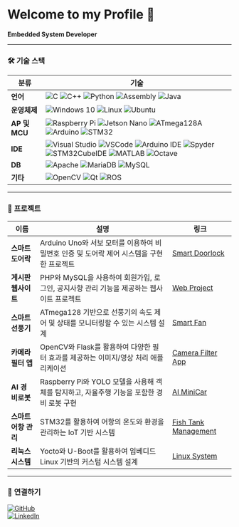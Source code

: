 # Welcome to my Profile 👋

**Embedded System Developer**

---

### 🛠️ **기술 스택**

| **분류**       | **기술**                                                                 |
|-----------------|-------------------------------------------------------------------------|
| **언어**       | ![C](https://img.shields.io/badge/-C-blue) ![C++](https://img.shields.io/badge/-C++-blue) ![Python](https://img.shields.io/badge/-Python-yellow) ![Assembly](https://img.shields.io/badge/-Assembly-lightgrey) ![Java](https://img.shields.io/badge/-Java-orange) |
| **운영체제**   | ![Windows 10](https://img.shields.io/badge/-Windows_10-blue) ![Linux](https://img.shields.io/badge/-Linux-orange) ![Ubuntu](https://img.shields.io/badge/-Ubuntu-red) |
| **AP 및 MCU**  | ![Raspberry Pi](https://img.shields.io/badge/-Raspberry_Pi-green) ![Jetson Nano](https://img.shields.io/badge/-Jetson_Nano-green) ![ATmega128A](https://img.shields.io/badge/-ATmega128A-green) ![Arduino](https://img.shields.io/badge/-Arduino-blue) ![STM32](https://img.shields.io/badge/-STM32-blue) |
| **IDE**        | ![Visual Studio](https://img.shields.io/badge/-Visual_Studio-purple) ![VSCode](https://img.shields.io/badge/-VSCode-blue) ![Arduino IDE](https://img.shields.io/badge/-Arduino_IDE-green) ![Spyder](https://img.shields.io/badge/-Spyder-red) ![STM32CubeIDE](https://img.shields.io/badge/-CubeIDE-blue) ![MATLAB](https://img.shields.io/badge/-MATLAB-orange) ![Octave](https://img.shields.io/badge/-Octave-lightblue) |
| **DB**         | ![Apache](https://img.shields.io/badge/-Apache-red) ![MariaDB](https://img.shields.io/badge/-MariaDB-blue) ![MySQL](https://img.shields.io/badge/-MySQL-blue) |
| **기타**       | ![OpenCV](https://img.shields.io/badge/-OpenCV-lightblue) ![Qt](https://img.shields.io/badge/-Qt-green) ![ROS](https://img.shields.io/badge/-ROS-black) |

---

### 📂 **프로젝트**

| 이름 | 설명 | 링크 |
|------|------|------|
| **스마트 도어락** | Arduino Uno와 서보 모터를 이용하여 비밀번호 인증 및 도어락 제어 시스템을 구현한 프로젝트 | [Smart Doorlock](https://github.com/Kwonsiwoo2/DoorLock) |
| **게시판 웹사이트** | PHP와 MySQL을 사용하여 회원가입, 로그인, 공지사항 관리 기능을 제공하는 웹사이트 프로젝트 | [Web Project](https://github.com/Kwonsiwoo2/WebServer) |
| **스마트 선풍기** | ATmega128 기반으로 선풍기의 속도 제어 및 상태를 모니터링할 수 있는 시스템 설계 | [Smart Fan](https://github.com/Kwonsiwoo2/Fan-Project) |
| **카메라 필터 앱** | OpenCV와 Flask를 활용하여 다양한 필터 효과를 제공하는 이미지/영상 처리 애플리케이션 | [Camera Filter App](https://github.com/Kwonsiwoo2/camera_filter_app) |
| **AI 경비로봇** | Raspberry Pi와 YOLO 모델을 사용해 객체를 탐지하고, 자율주행 기능을 포함한 경비 로봇 구현 | [AI MiniCar](https://github.com/Kwonsiwoo2/AI_MiniCar) |
| **스마트 어항 관리** | STM32를 활용하여 어항의 온도와 환경을 관리하는 IoT 기반 시스템 | [Fish Tank Management](https://github.com/Kwonsiwoo2/Fish_Bowl_Project) |
| **리눅스 시스템** | Yocto와 U-Boot를 활용하여 임베디드 Linux 기반의 커스텀 시스템 설계 | [Linux System](https://github.com/Kwonsiwoo2/Linux_System) |

---

### 🔗 **연결하기**

[![GitHub](https://img.shields.io/badge/GitHub-Profile-blue?logo=github)](https://github.com/Kwonsiwoo2)  
[![LinkedIn](https://img.shields.io/badge/LinkedIn-Profile-blue?logo=linkedin)](https://www.linkedin.com/in/%EC%8B%9C%EC%9A%B0-%EA%B6%8C-064765341/)
